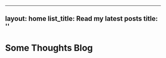 <!-- index.md -->
---
layout: home
list_title: Read my latest posts
title: ''
---

# Some Thoughts Blog
